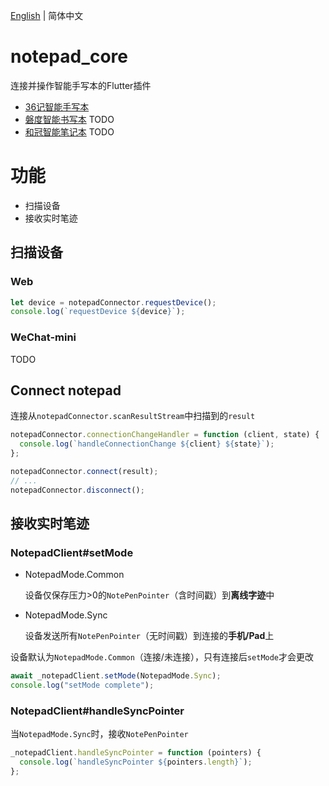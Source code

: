 [English](./README.md) | 简体中文

# notepad_core
连接并操作智能手写本的Flutter插件

- [36记智能手写本](https://www.36notes.com)
- [磐度智能书写本](http://www.pendo-tech.com/zh-cn/product/a5) TODO
- [和冠智能笔记本](https://www.wacom.com/en-us/products/smartpads) TODO

# 功能
- 扫描设备
- 接收实时笔迹

## 扫描设备

### Web

```js
let device = notepadConnector.requestDevice();
console.log(`requestDevice ${device}`);
```

### WeChat-mini

TODO

## Connect notepad

连接从`notepadConnector.scanResultStream`中扫描到的`result` 

```js
notepadConnector.connectionChangeHandler = function (client, state) {
  console.log(`handleConnectionChange ${client} ${state}`);
};

notepadConnector.connect(result);
// ...
notepadConnector.disconnect();
```

## 接收实时笔迹

### NotepadClient#setMode

- NotepadMode.Common

    设备仅保存压力>0的`NotePenPointer`（含时间戳）到**离线字迹**中

- NotepadMode.Sync

    设备发送所有`NotePenPointer`（无时间戳）到连接的**手机/Pad**上

设备默认为`NotepadMode.Common`（连接/未连接），只有连接后`setMode`才会更改

```js
await _notepadClient.setMode(NotepadMode.Sync);
console.log("setMode complete");
```

### NotepadClient#handleSyncPointer

当`NotepadMode.Sync`时，接收`NotePenPointer`

```js
_notepadClient.handleSyncPointer = function (pointers) {
  console.log(`handleSyncPointer ${pointers.length}`);
};
```
